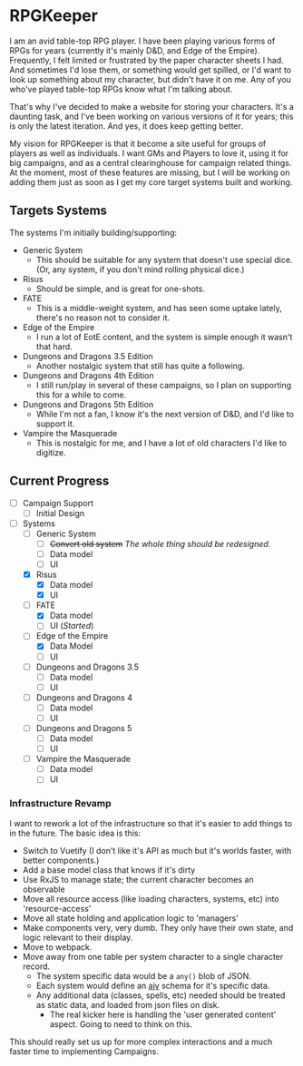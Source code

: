 # RPGKeeper

I am an avid table-top RPG player. I have been playing various forms of RPGs for years (currently it's mainly D&D, and 
Edge of the Empire). Frequently, I felt limited or frustrated by the paper character sheets I had. And sometimes I'd
lose them, or something would get spilled, or I'd want to look up something about my character, but didn't have it on me.
Any of you who've played table-top RPGs know what I'm talking about.

That's why I've decided to make a website for storing your characters. It's a daunting task, and I've been working on
various versions of it for years; this is only the latest iteration. And yes, it does keep getting better.

My vision for RPGKeeper is that it become a site useful for groups of players as well as individuals. I want GMs and 
Players to love it, using it for big campaigns, and as a central clearinghouse for campaign related things. At the 
moment, most of these features are missing, but I will be working on adding them just as soon as I get my core target 
systems built and working.

## Targets Systems

The systems I'm initially building/supporting:

* Generic System
    * This should be suitable for any system that doesn't use special dice. (Or, any system, if you don't mind rolling physical dice.)
* Risus
    * Should be simple, and is great for one-shots.
* FATE
    * This is a middle-weight system, and has seen some uptake lately, there's no reason not to consider it.
* Edge of the Empire
    * I run a lot of EotE content, and the system is simple enough it wasn't that hard.
* Dungeons and Dragons 3.5 Edition
    * Another nostalgic system that still has quite a following.
* Dungeons and Dragons 4th Edition
    * I still run/play in several of these campaigns, so I plan on supporting this for a while to come.
* Dungeons and Dragons 5th Edition
    * While I'm not a fan, I know it's the next version of D&D, and I'd like to support it.
* Vampire the Masquerade
    * This is nostalgic for me, and I have a lot of old characters I'd like to digitize.

## Current Progress

* [ ] Campaign Support
    * [ ] Initial Design
* [ ] Systems
    * [ ] Generic System
        * [ ] ~~Convert old system~~ _The whole thing should be redesigned._
        * [ ] Data model
        * [ ] UI
    * [X] Risus
        * [X] Data model
        * [X] UI
    * [ ] FATE
        * [X] Data model
        * [ ] UI (_Started_)
    * [ ] Edge of the Empire
        * [X] Data Model
        * [ ] UI
    * [ ] Dungeons and Dragons 3.5
        * [ ] Data model
        * [ ] UI
    * [ ] Dungeons and Dragons 4
        * [ ] Data model
        * [ ] UI
    * [ ] Dungeons and Dragons 5
        * [ ] Data model
        * [ ] UI
    * [ ] Vampire the Masquerade
        * [ ] Data model
        * [ ] UI

### Infrastructure Revamp

I want to rework a lot of the infrastructure so that it's easier to add things to in the future. The basic idea is this:

* Switch to Vuetify (I don't like it's API as much but it's worlds faster, with better components.)
* Add a base model class that knows if it's dirty
* Use RxJS to manage state; the current character becomes an observable
* Move all resource access (like loading characters, systems, etc) into 'resource-access'
* Move all state holding and application logic to 'managers'
* Make components very, very dumb. They only have their own state, and logic relevant to their display.
* Move to webpack.
* Move away from one table per system character to a single character record.
    * The system specific data would be a `any()` blob of JSON.
    * Each system would define an [ajv][] schema for it's specific data.
    * Any additional data (classes, spells, etc) needed should be treated as static data, and loaded from json files on disk.
        * The real kicker here is handling the 'user generated content' aspect. Going to need to think on this.

This should really set us up for more complex interactions and a much faster time to implementing Campaigns.

[ajv]: http://epoberezkin.github.io/ajv/